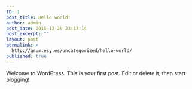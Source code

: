 ```yaml
---
ID: 1
post_title: Hello world!
author: admin
post_date: 2015-12-29 23:13:14
post_excerpt: ""
layout: post
permalink: >
  http://grum.esy.es/uncategorized/hello-world/
published: true
---
```

Welcome to WordPress. This is your first post. Edit or delete it, then start blogging!
